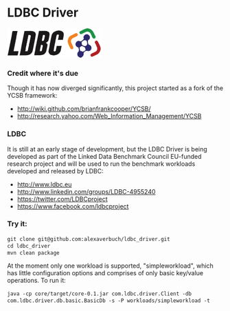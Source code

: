 # LDBC Driver

![LDBC Logo](ldbc_logo.png) 

### Credit where it's due
Though it has now diverged significantly, this project started as a fork of the YCSB framework:
* http://wiki.github.com/brianfrankcooper/YCSB/
* http://research.yahoo.com/Web_Information_Management/YCSB

### LDBC
It is still at an early stage of development, but the LDBC Driver is being developed as part of the Linked Data Benchmark Council EU-funded research project and will be used to run the benchmark workloads developed and released by LDBC:
* http://www.ldbc.eu
* http://www.linkedin.com/groups/LDBC-4955240
* https://twitter.com/LDBCproject
* https://www.facebook.com/ldbcproject

### Try it:

    git clone git@github.com:alexaverbuch/ldbc_driver.git
    cd ldbc_driver
    mvn clean package


At the moment only one workload is supported, "simpleworkload", which has little configuration options and comprises of only basic key/value operations.
To run it:

    java -cp core/target/core-0.1.jar com.ldbc.driver.Client -db com.ldbc.driver.db.basic.BasicDb -s -P workloads/simpleworkload -t
